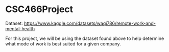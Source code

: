 # CSC466Project

Dataset: https://www.kaggle.com/datasets/waqi786/remote-work-and-mental-health

For this project, we will be using the dataset found above to help determine what mode of work is best suited for a given company.
